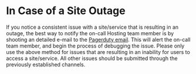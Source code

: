 # In Case of a Site Outage

If you notice a consistent issue with a site/service that is resulting in an outage, the best way to notify the on-call Hosting team member is by shooting an detailed e-mail to the [Pagerduty email](mailto:R016TZAS8T9C9J1MCG4715BTR0O59NMR@headstarthosting.pagerduty.com). This will alert the on-call team member, and begin the process of debugging the issue. 
Please only use the above method for issues that are resulting in an inability for users to access a site/service. All other issues should be submitted through the previously established channels.